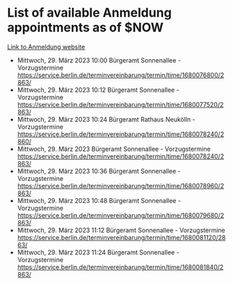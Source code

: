 # List of available Anmeldung appointments as of $NOW
[Link to Anmeldung website](https://service.berlin.de/terminvereinbarung/termin/tag.php?termin=1&anliegen[]=120686&dienstleisterlist=122210,122217,327316,122219,327312,122227,327314,122231,327346,122243,327348,122254,122252,329742,122260,329745,122262,329748,122271,327278,122273,327274,122277,327276,330436,122280,327294,122282,327290,122284,327292,122291,327270,122285,327266,122286,327264,122296,327268,150230,329760,122297,327286,122294,327284,122312,329763,122314,329775,122304,327330,122311,327334,122309,327332,317869,122281,327352,122279,329772,122283,122276,327324,122274,327326,122267,329766,122246,327318,122251,327320,122257,327322,122208,327298,122226,327300&herkunft=http%3A%2F%2Fservice.berlin.de%2Fdienstleistung%2F120686%2F)
- Mittwoch, 29. März 2023 10:00 Bürgeramt Sonnenallee - Vorzugstermine https://service.berlin.de/terminvereinbarung/termin/time/1680076800/2863/
- Mittwoch, 29. März 2023 10:12 Bürgeramt Sonnenallee - Vorzugstermine https://service.berlin.de/terminvereinbarung/termin/time/1680077520/2863/
- Mittwoch, 29. März 2023 10:24 Bürgeramt Rathaus Neukölln - Vorzugstermine https://service.berlin.de/terminvereinbarung/termin/time/1680078240/2860/
- Mittwoch, 29. März 2023  Bürgeramt Sonnenallee - Vorzugstermine https://service.berlin.de/terminvereinbarung/termin/time/1680078240/2863/
- Mittwoch, 29. März 2023 10:36 Bürgeramt Sonnenallee - Vorzugstermine https://service.berlin.de/terminvereinbarung/termin/time/1680078960/2863/
- Mittwoch, 29. März 2023 10:48 Bürgeramt Sonnenallee - Vorzugstermine https://service.berlin.de/terminvereinbarung/termin/time/1680079680/2863/
- Mittwoch, 29. März 2023 11:12 Bürgeramt Sonnenallee - Vorzugstermine https://service.berlin.de/terminvereinbarung/termin/time/1680081120/2863/
- Mittwoch, 29. März 2023 11:24 Bürgeramt Sonnenallee - Vorzugstermine https://service.berlin.de/terminvereinbarung/termin/time/1680081840/2863/
